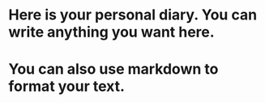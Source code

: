 # Here is your personal diary. You can write anything you want here.
# You can also use markdown to format your text.